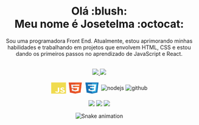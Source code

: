 <div>
  
  <h1 align="center">
    Olá  :blush: 
    <br>
    Meu nome é Josetelma :octocat:
    <a href="https://www.linkedin.com/in/edududuribeiro/"></a>
  </h1>
  
  <p align="center">
     Sou uma programadora Front End. Atualmente, estou aprimorando minhas habilidades e trabalhando em projetos que envolvem HTML, CSS e estou dando os primeiros passos no aprendizado de JavaScript e React.
      <br>
      <br>
  
</div>

<div align="center">
  <a href="https://github.com/josetelma">
    <img height="150em" src="https://github-readme-stats.vercel.app/api?username=josetelma&count_private=true&include_all_commits=true&show_icons=true&theme=dracula&hide_border=false&show_owner=true"/>
    <img height="150em" src="https://github-readme-stats.vercel.app/api/top-langs/?username=duribeiro&theme=dracula&hide_border=false&&layout=compact"/>
  </a>
</div>

<div align="center" valign="top"><br>
 
  <img align="center" alt="Js" height="30" width="40" src="https://raw.githubusercontent.com/devicons/devicon/master/icons/javascript/javascript-plain.svg">
  <img align="center" alt="HTML" height="30" width="40" src="https://raw.githubusercontent.com/devicons/devicon/master/icons/html5/html5-original.svg">
  <img align="center" alt="CSS" height="30" width="40" src="https://raw.githubusercontent.com/devicons/devicon/master/icons/css3/css3-original.svg">
  <img align="center" alt="nodejs" height="30" width="40" src="https://cdn.worldvectorlogo.com/logos/nodejs-icon.svg">
  <img align="center" alt="github" height="35" width="35" src="/assets/GitHub.png">
  
</div><br>

<div align="center">
  <a href="https://www.instagram.com/josikawai/)/" target="_blank"><img src="https://img.shields.io/badge/-Instagram-%23E4405F?style=for-the-badge&logo=instagram&logoColor=white" target="_blank"></a>
  <a href="https://www.linkedin.com/in/josetelma-aparecida-de-jesus/" target="_blank"><img src="https://img.shields.io/badge/-LinkedIn-%230077B5?style=for-the-badge&logo=linkedin&logoColor=white" target="_blank"></a> 
  <a href="radijosirm@gmail.com"><img src="https://img.shields.io/badge/-Gmail-%23333?style=for-the-badge&logo=gmail&logoColor=white" target="_blank"></a>
</div>

<div align="center">

  ![Snake animation](https://github.com/danielbped/danielbped/blob/output/github-contribution-grid-snake.svg)
  
</div>

<div align="center">
 

</div>
